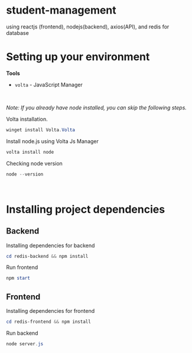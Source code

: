 # student-management
 using reactjs (frontend), nodejs(backend), axios(API), and redis for database

# Setting up your environment

**Tools**
- `volta` - JavaScript Manager

<br>

*Note: If you already have node installed, you can skip the following steps.*

Volta installation.
```powershell
winget install Volta.Volta
```

Install node.js using Volta Js Manager
```powershell
volta install node
```

Checking node version
```powershell
node --version
```

<br>

# Installing project dependencies

## Backend
Installing dependencies for backend
```powershell
cd redis-backend && npm install
```
Run frontend
```powershell
npm start
```

## Frontend
Installing dependencies for frontend
```powershell
cd redis-frontend && npm install
```
Run backend
```powershell
node server.js
```
